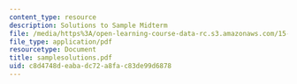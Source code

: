 ```yaml
---
content_type: resource
description: Solutions to Sample Midterm
file: /media/https%3A/open-learning-course-data-rc.s3.amazonaws.com/15-514-financial-and-managerial-accounting-summer-2003/c8d4748deabadc72a8fac83de99d6878_samplesolutions.pdf
file_type: application/pdf
resourcetype: Document
title: samplesolutions.pdf
uid: c8d4748d-eaba-dc72-a8fa-c83de99d6878
---
```

